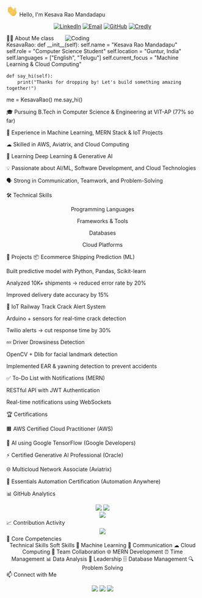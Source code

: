 <img src="https://raw.githubusercontent.com/ABSphreak/ABSphreak/master/gifs/Hi.gif" width="30px"> Hello, I'm Kesava Rao Mandadapu
<div align="center">

<p align="center"> <a href="https://linkedin.com/in/kesava-rao-m-037037230"><img src="https://img.shields.io/badge/LinkedIn-0077B5?style=for-the-badge&logo=linkedin&logoColor=white" alt="LinkedIn"/></a> <a href="mailto:kesavaraomandadapu9003@gmail.com"><img src="https://img.shields.io/badge/Email-EA4335?style=for-the-badge&logo=gmail&logoColor=white" alt="Email"/></a> <a href="https://github.com/kesava4321"><img src="https://img.shields.io/badge/GitHub-181717?style=for-the-badge&logo=github&logoColor=white" alt="GitHub"/></a> <a href="https://credly.com/users/kesava-rao-m-22bce7450"><img src="https://img.shields.io/badge/Credly-FF6F00?style=for-the-badge&logo=credly&logoColor=white" alt="Credly"/></a> </p> </div>
👨‍💻 About Me
<img align="right" alt="Coding" width="350" src="https://user-images.githubusercontent.com/74038190/212749447-bfb7e725-6987-49d9-ae85-2015e3e7cc41.gif">
class KesavaRao:
    def __init__(self):
        self.name = "Kesava Rao Mandadapu"
        self.role = "Computer Science Student"
        self.location = "Guntur, India"
        self.languages = ["English", "Telugu"]
        self.current_focus = "Machine Learning & Cloud Computing"
        
    def say_hi(self):
        print("Thanks for dropping by! Let's build something amazing together!")

me = KesavaRao()
me.say_hi()


🎓 Pursuing B.Tech in Computer Science & Engineering at VIT-AP (77% so far)

🔭 Experience in Machine Learning, MERN Stack & IoT Projects

☁ Skilled in AWS, Aviatrix, and Cloud Computing

🌱 Learning Deep Learning & Generative AI

💡 Passionate about AI/ML, Software Development, and Cloud Technologies

🗣 Strong in Communication, Teamwork, and Problem-Solving

🛠 Technical Skills
<div align="center">
Programming Languages








Frameworks & Tools








Databases




Cloud Platforms




</div>
🚀 Projects
📦 Ecommerce Shipping Prediction (ML)

Built predictive model with Python, Pandas, Scikit-learn

Analyzed 10K+ shipments → reduced error rate by 20%

Improved delivery date accuracy by 15%

🚆 IoT Railway Track Crack Alert System

Arduino + sensors for real-time crack detection

Twilio alerts → cut response time by 30%

💤 Driver Drowsiness Detection

OpenCV + Dlib for facial landmark detection

Implemented EAR & yawning detection to prevent accidents

✅ To-Do List with Notifications (MERN)

RESTful API with JWT Authentication

Real-time notifications using WebSockets

🏆 Certifications

🟧 AWS Certified Cloud Practitioner (AWS)

🤖 AI using Google TensorFlow (Google Developers)

⚡ Certified Generative AI Professional (Oracle)

🌐 Multicloud Network Associate (Aviatrix)

🔄 Essentials Automation Certification (Automation Anywhere)

📊 GitHub Analytics
<div align="center"> <img src="https://github-readme-stats.vercel.app/api?username=kesava4321&show_icons=true&theme=github_light&hide_border=true" height="165"/> <img src="https://github-readme-stats.vercel.app/api/top-langs/?username=kesava4321&layout=compact&theme=github_light&hide_border=true" height="165"/> </div> <div align="center"> <img src="https://github-readme-streak-stats.herokuapp.com/?user=kesava4321&theme=github-light&hide_border=true" /> </div>
📈 Contribution Activity
<div align="center"> <img src="https://github-readme-activity-graph.vercel.app/graph?username=kesava4321&theme=github-light&hide_border=true" /> </div>
🌟 Core Competencies
<div align="center">
Technical Skills	Soft Skills
🧠 Machine Learning	💬 Communication
☁ Cloud Computing	🤝 Team Collaboration
🌐 MERN Development	⏰ Time Management
📊 Data Analysis	🚀 Leadership
🗄 Database Management	🔍 Problem Solving
</div>
📫 Connect with Me
<div align="center"> <p align="center"> <a href="mailto:kesavaraomandadapu9003@gmail.com"><img src="https://img.shields.io/badge/Email%20Me-EA4335?style=for-the-badge&logo=gmail&logoColor=white"/></a> <a href="https://linkedin.com/in/kesava-rao-m-037037230"><img src="https://img.shields.io/badge/Let's%20Connect-0077B5?style=for-the-badge&logo=linkedin&logoColor=white"/></a> <a href="tel:+916304646376"><img src="https://img.shields.io/badge/Call%20Me-25D366?style=for-the-badge&logo=whatsapp&logoColor=white"/></a> </p> </div>
